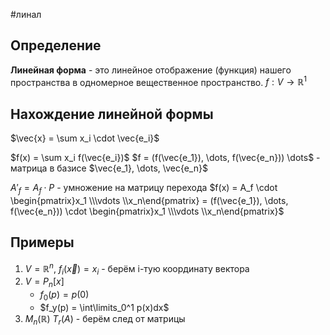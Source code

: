 #линал 
## Определение
**Линейная форма** - это  линейное отображение (функция) нашего пространства в одномерное вещественное пространство.
$f: V \to \mathbb{R}^1$

## Нахождение линейной формы
$\vec{x} = \sum x_i \cdot \vec{e_i}$

$f(x) = \sum x_i f(\vec{e_i})$
$f = (f(\vec{e_1}), \dots, f(\vec{e_n})) \dots$ - матрица в базисе $\vec{e_1}, \dots, \vec{e_n}$

$A'_f = A_f \cdot P$ - умножение на матрицу перехода
$f(x) = A_f \cdot \begin{pmatrix}x_1 \\\vdots \\x_n\end{pmatrix} = (f(\vec{e_1}), \dots, f(\vec{e_n})) \cdot \begin{pmatrix}x_1 \\\vdots \\x_n\end{pmatrix}$
## Примеры
1. $V = \mathbb{R}^n, \ f_i(\vec{x}) = x_i$ - берём i-тую координату вектора
2. $V = P_n[x]$
	- $f_0(p) = p(0)$
	- $f_y(p) = \int\limits_0^1 p(x)dx$
3. $M_n(\mathbb{R})$
	$T_r(A)$ - берём след от матрицы